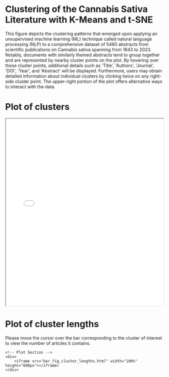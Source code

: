 <body>
    <!-- Layout Description Section -->
    <div>
            <h1>Clustering of the Cannabis Sativa Literature with K-Means and t-SNE</h1>
        <p>
            This figure depicts the clustering patterns that emerged upon applying an unsupervised machine learning (ML) technique called natural language processing (NLP) to a comprehensive dataset of 5480 abstracts from scientific publications on Cannabis sativa spanning from 1843 to 2023. Notably, documents with similarly themed abstracts tend to group together and are represented by nearby cluster points on the plot. By hovering over these cluster points, additional details such as 'Title', 'Authors', 'Journal', 'DOI', 'Year', and 'Abstract' will be displayed. Furthermore, users may obtain detailed information about individual clusters by clicking twice on any right-side cluster point. The upper-right portion of the plot offers alternative ways to interact with the data.
        </p>
    </div>
    <div>
    <h1>Plot of clusters</h1>
    <!-- Plot Section -->
    <div>
        <iframe src="scatter_plot.html" width="100%" height="600px"></iframe>
    </div>
<head>
    <title>Clusters Length</title>
</head>
    <!-- Layout Description Section -->
    <div>
        <h1>Plot of cluster lengths</h1>
        <p>
            Please move the cursor over the bar corresponding to the cluster of interest to view the number of articles it contains.
        </p>
    </div>
    
    <!-- Plot Section -->
    <div>
        <iframe src="bar_fig_cluster_lengths.html" width="100%" height="600px"></iframe>
    </div>

